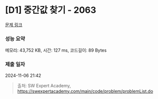 # [D1] 중간값 찾기 - 2063 

[문제 링크](https://swexpertacademy.com/main/code/problem/problemDetail.do?contestProbId=AV5QPsXKA2UDFAUq) 

### 성능 요약

메모리: 43,752 KB, 시간: 127 ms, 코드길이: 89 Bytes

### 제출 일자

2024-11-06 21:42



> 출처: SW Expert Academy, https://swexpertacademy.com/main/code/problem/problemList.do